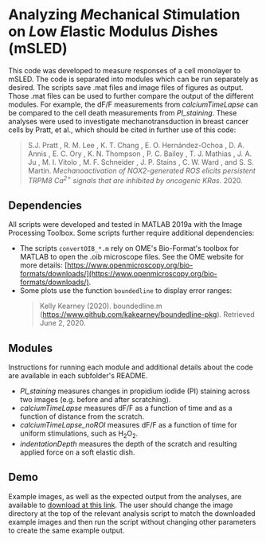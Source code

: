 # Analyzing *M*echanical *S*timulation on *L*ow *E*lastic Modulus *D*ishes (mSLED)

This code was developed to measure responses of a cell monolayer to mSLED.  The code is separated into modules which can be run separately as desired.  The scripts save .mat files and image files of figures as output.  Those .mat files can be used to further compare the output of the different modules. For example, the dF/F measurements from _calciumTimeLapse_ can be compared to the cell death measurements from _PI_staining_.  These analyses were used to investigate mechanotransduction in breast cancer cells by Pratt, et al., which should be cited in further use of this code:
> S.J. Pratt , R. M. Lee , K. T. Chang , E. O. Hernández-Ochoa , D. A. Annis , E. C. Ory , K. N. Thompson , P. C. Bailey , T. J. Mathias , J. A. Ju , M. I. Vitolo , M. F. Schneider , J. P. Stains , C. W. Ward , and S. S. Martin. _Mechanoactivation of NOX2-generated ROS elicits persistent TRPM8 Ca<sup>2+</sup> signals that are inhibited by oncogenic KRas_. 2020.

## Dependencies
All scripts were developed and tested in MATLAB 2019a with the Image Processing Toolbox.  Some scripts further require additional dependencies:
- The scripts `convertOIB_*.m` rely on OME's Bio-Format's toolbox for MATLAB to open the .oib microscope files.  See the OME website for more details: [https://www.openmicroscopy.org/bio-formats/downloads/](https://www.openmicroscopy.org/bio-formats/downloads/).
- Some plots use the function `boundedline` to display error ranges: 
    > Kelly Kearney (2020). boundedline.m (https://www.github.com/kakearney/boundedline-pkg). Retrieved June 2, 2020.

## Modules
Instructions for running each module and additional details about the code are available in each subfolder's README.
- _PI_staining_ measures changes in propidium iodide (PI) staining across two images (e.g. before and after scratching).
- _calciumTimeLapse_ measures dF/F as a function of time and as a function of distance from the scratch.
- _calciumTimeLapse_noROI_ measures dF/F as a function of time for uniform stimulations, such as H<sub>2</sub>O<sub>2</sub>.
- _indentationDepth_ measures the depth of the scratch and resulting applied force on a soft elastic dish.

## Demo
Example images, as well as the expected output from the analyses, are available to [download at this link](https://drive.google.com/drive/folders/1XwqTBv__Ahuj9axImJj1oEZcCsMgein-?usp=sharing).  The user should change the image directory at the top of the relevant analysis script to match the downloaded example images and then run the script without changing other parameters to create the same example output.
